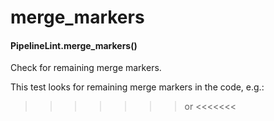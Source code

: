 # merge_markers

#### PipelineLint.merge_markers()

Check for remaining merge markers.

This test looks for remaining merge markers in the code, e.g.:

> > > > > > > or <<<<<<<
